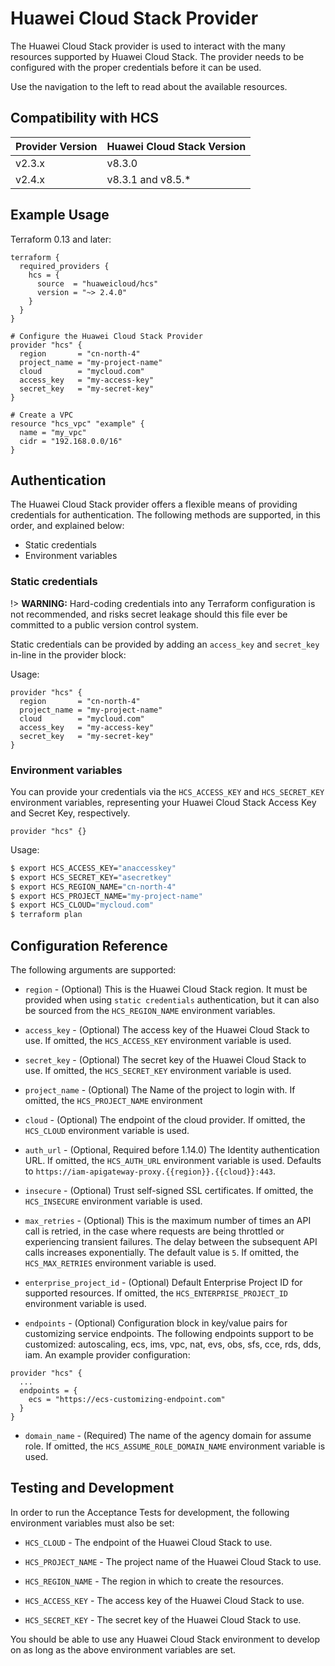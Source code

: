 # Huawei Cloud Stack Provider

The Huawei Cloud Stack provider is used to interact with the many resources supported by Huawei Cloud Stack. The provider needs to be
configured with the proper credentials before it can be used.

Use the navigation to the left to read about the available resources.

## Compatibility with HCS

Provider Version | Huawei Cloud Stack Version
---- | --- 
v2.3.x | v8.3.0
v2.4.x | v8.3.1 and v8.5.*

## Example Usage

Terraform 0.13 and later:

```hcl
terraform {
  required_providers {
    hcs = {
      source  = "huaweicloud/hcs"
      version = "~> 2.4.0"
    }
  }
}

# Configure the Huawei Cloud Stack Provider
provider "hcs" {
  region       = "cn-north-4"
  project_name = "my-project-name"
  cloud        = "mycloud.com"
  access_key   = "my-access-key"
  secret_key   = "my-secret-key"
}

# Create a VPC
resource "hcs_vpc" "example" {
  name = "my_vpc"
  cidr = "192.168.0.0/16"
}
```

## Authentication

The Huawei Cloud Stack provider offers a flexible means of providing credentials for authentication. The following methods are
supported, in this order, and explained below:

* Static credentials
* Environment variables

### Static credentials

!> **WARNING:** Hard-coding credentials into any Terraform configuration is not recommended, and risks secret leakage
should this file ever be committed to a public version control system.

Static credentials can be provided by adding an `access_key` and `secret_key`
in-line in the provider block:

Usage:

```hcl
provider "hcs" {
  region       = "cn-north-4"
  project_name = "my-project-name"
  cloud        = "mycloud.com"
  access_key   = "my-access-key"
  secret_key   = "my-secret-key"
}
```

### Environment variables

You can provide your credentials via the `HCS_ACCESS_KEY` and
`HCS_SECRET_KEY` environment variables, representing your Huawei Cloud Stack Access Key and Secret Key, respectively.

```hcl
provider "hcs" {}
```

Usage:

```sh
$ export HCS_ACCESS_KEY="anaccesskey"
$ export HCS_SECRET_KEY="asecretkey"
$ export HCS_REGION_NAME="cn-north-4"
$ export HCS_PROJECT_NAME="my-project-name"
$ export HCS_CLOUD="mycloud.com"
$ terraform plan
```

## Configuration Reference

The following arguments are supported:

* `region` - (Optional) This is the Huawei Cloud Stack region. It must be provided when using `static credentials`
  authentication, but it can also be sourced from the `HCS_REGION_NAME` environment variables.

* `access_key` - (Optional) The access key of the Huawei Cloud Stack to use. If omitted, the `HCS_ACCESS_KEY` environment
  variable is used.

* `secret_key` - (Optional) The secret key of the Huawei Cloud Stack to use. If omitted, the `HCS_SECRET_KEY` environment
  variable is used.

* `project_name` - (Optional) The Name of the project to login with. If omitted, the `HCS_PROJECT_NAME` environment

* `cloud` - (Optional) The endpoint of the cloud provider. If omitted, the
  `HCS_CLOUD` environment variable is used. 

* `auth_url` - (Optional, Required before 1.14.0) The Identity authentication URL. If omitted, the
  `HCS_AUTH_URL` environment variable is used. Defaults to `https://iam-apigateway-proxy.{{region}}.{{cloud}}:443`.

* `insecure` - (Optional) Trust self-signed SSL certificates. If omitted, the
  `HCS_INSECURE` environment variable is used.

* `max_retries` - (Optional) This is the maximum number of times an API call is retried, in the case where requests are
  being throttled or experiencing transient failures. The delay between the subsequent API calls increases
  exponentially. The default value is `5`. If omitted, the `HCS_MAX_RETRIES` environment variable is used.

* `enterprise_project_id` - (Optional) Default Enterprise Project ID for supported resources. If omitted, the
  `HCS_ENTERPRISE_PROJECT_ID` environment variable is used.

* `endpoints` - (Optional) Configuration block in key/value pairs for customizing service endpoints. The following
  endpoints support to be customized: autoscaling, ecs, ims, vpc, nat, evs, obs, sfs, cce, rds, dds, iam. An example
  provider configuration:

```hcl
provider "hcs" {
  ...
  endpoints = {
    ecs = "https://ecs-customizing-endpoint.com"
  }
}
```


* `domain_name` - (Required) The name of the agency domain for assume role.
  If omitted, the `HCS_ASSUME_ROLE_DOMAIN_NAME` environment variable is used.

## Testing and Development

In order to run the Acceptance Tests for development, the following environment variables must also be set:

* `HCS_CLOUD` - The endpoint of the Huawei Cloud Stack to use.

* `HCS_PROJECT_NAME` - The project name of the Huawei Cloud Stack to use.

* `HCS_REGION_NAME` - The region in which to create the resources.

* `HCS_ACCESS_KEY` - The access key of the Huawei Cloud Stack to use.

* `HCS_SECRET_KEY` - The secret key of the Huawei Cloud Stack to use.

You should be able to use any Huawei Cloud Stack environment to develop on as long as the above environment variables are set.
